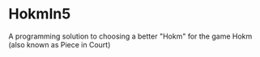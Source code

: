 # HokmIn5
A programming solution to choosing a better "Hokm" for the game Hokm (also known as Piece in Court)
